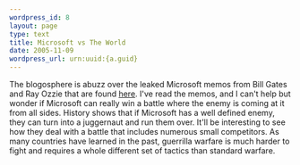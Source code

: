 ```yaml
--- 
wordpress_id: 8
layout: page
type: text
title: Microsoft vs The World
date: 2005-11-09  
wordpress_url: urn:uuid:{a.guid}
---
```

<p>The blogosphere is abuzz over the leaked Microsoft memos from Bill Gates and Ray Ozzie that are found <a href="http://www.hypercamp.org/2005/11/09#a43" title="Exclusive: Full text of Gates email, Ozzie memo">here</a>.  I've read the memos, and I can't help but wonder if Microsoft can really win a battle where the enemy is coming at it from all sides.  History shows that if Microsoft has a well defined enemy, they can turn into a juggernaut and run them over.  It'll be interesting to see how they deal with a battle that includes numerous small competitors.  As many countries have learned in the past, guerrilla warfare is much harder to fight and requires a whole different set of tactics than standard warfare.</p>
